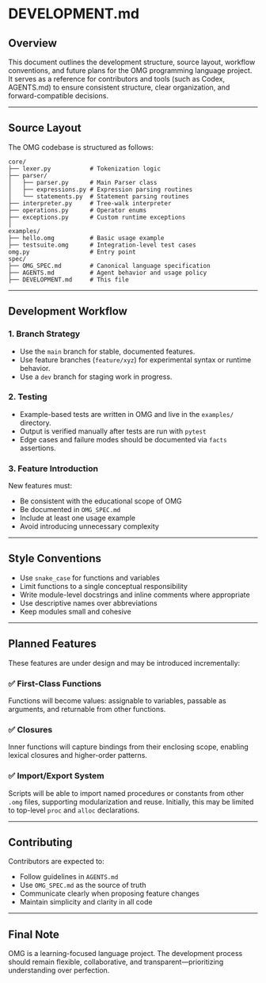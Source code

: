 # DEVELOPMENT.md

## Overview

This document outlines the development structure, source layout, workflow conventions, and future plans for the OMG programming language project. It serves as a reference for contributors and tools (such as Codex, AGENTS.md) to ensure consistent structure, clear organization, and forward-compatible decisions.

---

## Source Layout

The OMG codebase is structured as follows:

```
core/
├── lexer.py           # Tokenization logic
├── parser/
│   ├── parser.py      # Main Parser class
│   ├── expressions.py # Expression parsing routines
│   └── statements.py  # Statement parsing routines
├── interpreter.py     # Tree-walk interpreter
├── operations.py      # Operator enums
├── exceptions.py      # Custom runtime exceptions
│
examples/
├── hello.omg          # Basic usage example
├── testsuite.omg      # Integration-level test cases
omg.py                 # Entry point
spec/
├── OMG_SPEC.md        # Canonical language specification
├── AGENTS.md          # Agent behavior and usage policy
├── DEVELOPMENT.md     # This file
```

---

## Development Workflow

### 1. Branch Strategy

* Use the `main` branch for stable, documented features.
* Use feature branches (`feature/xyz`) for experimental syntax or runtime behavior.
* Use a `dev` branch for staging work in progress.

### 2. Testing

* Example-based tests are written in OMG and live in the `examples/` directory.
* Output is verified manually after tests are run with `pytest`
* Edge cases and failure modes should be documented via `facts` assertions.

### 3. Feature Introduction

New features must:

* Be consistent with the educational scope of OMG
* Be documented in `OMG_SPEC.md`
* Include at least one usage example
* Avoid introducing unnecessary complexity

---

## Style Conventions

* Use `snake_case` for functions and variables
* Limit functions to a single conceptual responsibility
* Write module-level docstrings and inline comments where appropriate
* Use descriptive names over abbreviations
* Keep modules small and cohesive

---

## Planned Features

These features are under design and may be introduced incrementally:

### ✅ First-Class Functions

Functions will become values: assignable to variables, passable as arguments, and returnable from other functions.

### ✅ Closures

Inner functions will capture bindings from their enclosing scope, enabling lexical closures and higher-order patterns.

### ✅ Import/Export System

Scripts will be able to import named procedures or constants from other `.omg` files, supporting modularization and reuse. Initially, this may be limited to top-level `proc` and `alloc` declarations.

---

## Contributing

Contributors are expected to:

* Follow guidelines in `AGENTS.md`
* Use `OMG_SPEC.md` as the source of truth
* Communicate clearly when proposing feature changes
* Maintain simplicity and clarity in all code

---

## Final Note

OMG is a learning-focused language project. The development process should remain flexible, collaborative, and transparent—prioritizing understanding over perfection.
